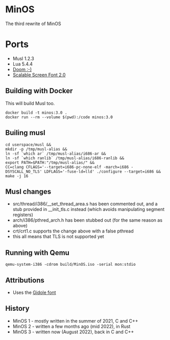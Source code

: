 # MinOS
The third rewrite of MinOS

# Ports
* Musl 1.2.3
* Lua 5.4.4
* [Doom :-)](https://github.com/ozkl/doomgeneric)
* [Scalable Screen Font 2.0](https://gitlab.com/bztsrc/scalable-font2/)

## Building with Docker
This will build Musl too.
```
docker build -t minos:3.0 .
docker run --rm --volume $(pwd):/code minos:3.0
```

## Builing musl
```
cd userspace/musl &&
mkdir -p /tmp/musl-alias &&
ln -sf `which ar` /tmp/musl-alias/i686-ar &&
ln -sf `which ranlib` /tmp/musl-alias/i686-ranlib &&
export PATH=$PATH:"/tmp/musl-alias/" &&
CC=clang CFLAGS='--target=i686-pc-none-elf -march=i686 -DSYSCALL_NO_TLS' LDFLAGS='-fuse-ld=lld' ./configure --target=i686 &&
make -j 16
```

## Musl changes
* src/thread/i386/__set_thread_area.s has been commented out, and a stub provided in __init_tls.c instead (which avoids manipulating segment registers)
* arch/i386/pthred_arch.h has been stubbed out (for the same reason as above)
* crt/crt1.c supports the change above with a false pthread
* this all means that TLS is not supported yet

## Running with Qemu
`qemu-system-i386 -cdrom build/MinOS.iso -serial mon:stdio`

## Attributions
* Uses the [Gidole font](https://github.com/larsenwork/Gidole)

## History
* MinOS 1 - mostly written in the summer of 2021, C and C++
* MinOS 2 - written a few months ago (mid 2022), in Rust
* MinOS 3 - written now (August 2022), back in C and C++
